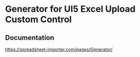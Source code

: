 # Generator for UI5 Excel Upload Custom Control

## Documentation

https://spreadsheet-importer.com/pages/Generator/